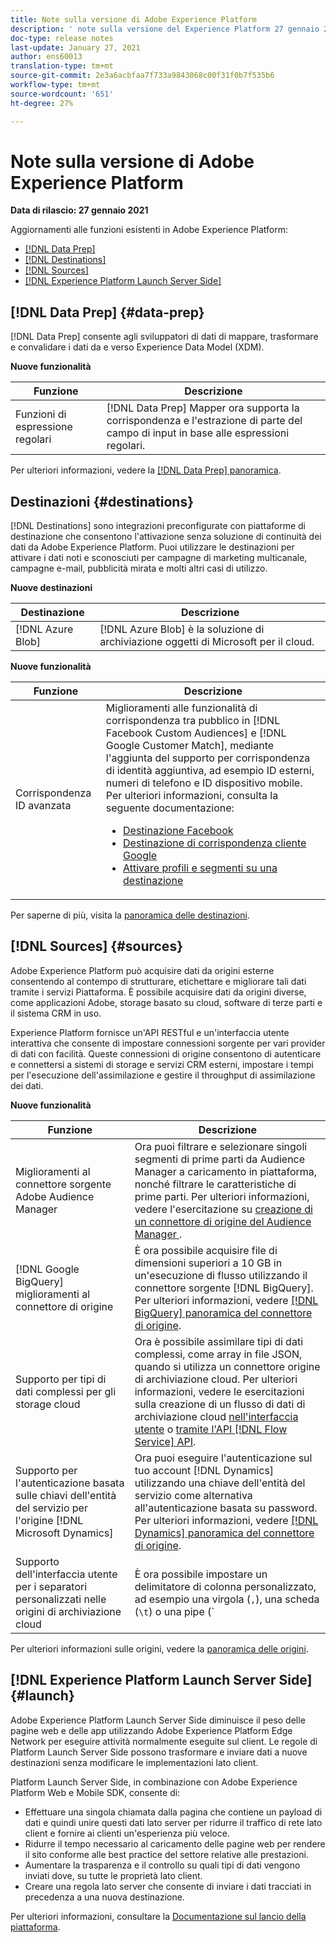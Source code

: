 ```yaml
---
title: Note sulla versione di Adobe Experience Platform
description: ' note sulla versione del Experience Platform 27 gennaio 2021'
doc-type: release notes
last-update: January 27, 2021
author: ens60013
translation-type: tm+mt
source-git-commit: 2e3a6acbfaa7f733a9843068c00f31f0b7f535b6
workflow-type: tm+mt
source-wordcount: '651'
ht-degree: 27%

---
```



# Note sulla versione di Adobe Experience Platform

**Data di rilascio: 27 gennaio 2021**

Aggiornamenti alle funzioni esistenti in Adobe Experience Platform:

- [[!DNL Data Prep]](#data-prep)
- [[!DNL Destinations]](#destinations)
- [[!DNL Sources]](#sources)
- [[!DNL Experience Platform Launch Server Side]](#launch)

## [!DNL Data Prep] {#data-prep}

[!DNL Data Prep] consente agli sviluppatori di dati di mappare, trasformare e convalidare i dati da e verso Experience Data Model (XDM).

**Nuove funzionalità**

| Funzione | Descrizione |
| ------- | ----------- |
| Funzioni di espressione regolari | [!DNL Data Prep] Mapper ora supporta la corrispondenza e l&#39;estrazione di parte del campo di input in base alle espressioni regolari. |

Per ulteriori informazioni, vedere la [[!DNL Data Prep] panoramica](../../data-prep/home.md).

## Destinazioni {#destinations}

[!DNL Destinations] sono integrazioni preconfigurate con piattaforme di destinazione che consentono l&#39;attivazione senza soluzione di continuità dei dati da Adobe Experience Platform. Puoi utilizzare le destinazioni per attivare i dati noti e sconosciuti per campagne di marketing multicanale, campagne e-mail, pubblicità mirata e molti altri casi di utilizzo.

**Nuove destinazioni**

| Destinazione | Descrizione |
| ----------- | ----------- |
| [!DNL Azure Blob] | [!DNL Azure Blob] è la soluzione di archiviazione oggetti di Microsoft per il cloud. |

**Nuove funzionalità**

| Funzione | Descrizione |
| ------- | ----------- |
| Corrispondenza ID avanzata | Miglioramenti alle funzionalità di corrispondenza tra pubblico in [!DNL Facebook Custom Audiences] e [!DNL Google Customer Match], mediante l&#39;aggiunta del supporto per corrispondenza di identità aggiuntiva, ad esempio ID esterni, numeri di telefono e ID dispositivo mobile. Per ulteriori informazioni, consulta la seguente documentazione: <ul><li>[Destinazione Facebook](../../destinations/catalog/social/facebook.md)</li><li>[Destinazione di corrispondenza cliente Google](../../destinations/catalog/advertising/google-customer-match.md)</li><li>[Attivare profili e segmenti su una destinazione](../../destinations/ui/activate-destinations.md)</li></ul> |

Per saperne di più, visita la [panoramica delle destinazioni](../../destinations/home.md).

## [!DNL Sources] {#sources}

Adobe Experience Platform può acquisire dati da origini esterne consentendo al contempo di strutturare, etichettare e migliorare tali dati tramite i servizi Piattaforma. È possibile acquisire dati da origini diverse, come applicazioni  Adobe, storage basato su cloud, software di terze parti e il sistema CRM in uso.

 Experience Platform fornisce un&#39;API RESTful e un&#39;interfaccia utente interattiva che consente di impostare connessioni sorgente per vari provider di dati con facilità. Queste connessioni di origine consentono di autenticare e connettersi a sistemi di storage e servizi CRM esterni, impostare i tempi per l&#39;esecuzione dell&#39;assimilazione e gestire il throughput di assimilazione dei dati.

**Nuove funzionalità**

| Funzione | Descrizione |
| ------- | ----------- |
| Miglioramenti al connettore sorgente Adobe Audience Manager | Ora puoi filtrare e selezionare singoli segmenti di prime parti da  Audience Manager a caricamento in piattaforma, nonché filtrare le caratteristiche di prime parti. Per ulteriori informazioni, vedere l&#39;esercitazione su [creazione di un connettore di origine del Audience Manager ](../../sources/tutorials/ui/create/adobe-applications/audience-manager.md). |
| [!DNL Google BigQuery] miglioramenti al connettore di origine | È ora possibile acquisire file di dimensioni superiori a 10 GB in un&#39;esecuzione di flusso utilizzando il connettore sorgente [!DNL BigQuery]. Per ulteriori informazioni, vedere [[!DNL BigQuery] panoramica del connettore di origine](../../sources/connectors/databases/bigquery.md). |
| Supporto per tipi di dati complessi per gli storage cloud | Ora è possibile assimilare tipi di dati complessi, come array in file JSON, quando si utilizza un connettore origine di archiviazione cloud. Per ulteriori informazioni, vedere le esercitazioni sulla creazione di un flusso di dati di archiviazione cloud [nell&#39;interfaccia utente](../../sources/tutorials/ui/dataflow/batch/cloud-storage.md) o [tramite l&#39;API [!DNL Flow Service] API](../../sources/tutorials/api/collect/cloud-storage.md). |
| Supporto per l&#39;autenticazione basata sulle chiavi dell&#39;entità del servizio per l&#39;origine [!DNL Microsoft Dynamics] | Ora puoi eseguire l&#39;autenticazione sul tuo account [!DNL Dynamics] utilizzando una chiave dell&#39;entità del servizio come alternativa all&#39;autenticazione basata su password. Per ulteriori informazioni, vedere [[!DNL Dynamics] panoramica del connettore di origine](../../sources/connectors/crm/ms-dynamics.md). |
| Supporto dell&#39;interfaccia utente per i separatori personalizzati nelle origini di archiviazione cloud | È ora possibile impostare un delimitatore di colonna personalizzato, ad esempio una virgola (`,`), una scheda (`\t`) o una pipe (`|`), per raccogliere i file delimitati nell&#39;interfaccia utente. Per ulteriori informazioni, vedere l&#39;esercitazione su [creazione di un flusso di dati con un connettore origine di archiviazione cloud](../../sources/tutorials/ui/dataflow/batch/cloud-storage.md) |

Per ulteriori informazioni sulle origini, vedere la [panoramica delle origini](../../sources/home.md).

## [!DNL Experience Platform Launch Server Side] {#launch}

Adobe Experience Platform Launch Server Side diminuisce il peso delle pagine web e delle app utilizzando Adobe Experience Platform Edge Network per eseguire attività normalmente eseguite sul client. Le regole di Platform Launch Server Side possono trasformare e inviare dati a nuove destinazioni senza modificare le implementazioni lato client.

Platform Launch Server Side, in combinazione con Adobe Experience Platform Web e Mobile SDK, consente di:

- Effettuare una singola chiamata dalla pagina che contiene un payload di dati e quindi unire questi dati lato server per ridurre il traffico di rete lato client e fornire ai clienti un&#39;esperienza più veloce.
- Ridurre il tempo necessario al caricamento delle pagine web per rendere il sito conforme alle best practice del settore relative alle prestazioni.
- Aumentare la trasparenza e il controllo su quali tipi di dati vengono inviati dove, su tutte le proprietà lato client.
- Creare una regola lato server che consente di inviare i dati tracciati in precedenza a una nuova destinazione.

Per ulteriori informazioni, consultare la [Documentazione sul lancio della piattaforma](https://experienceleague.adobe.com/docs/launch/using/server-side-info/server-side-overview.html?lang=en).